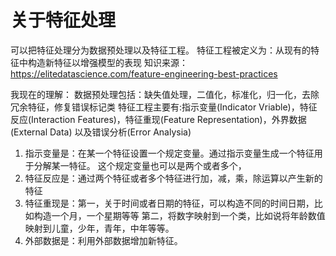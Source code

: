 # 关于特征处理
可以把特征处理分为数据预处理以及特征工程。
特征工程被定义为：从现有的特征中构造新特征以增强模型的表现
知识来源：https://elitedatascience.com/feature-engineering-best-practices

我现在的理解：
数据预处理包括：缺失值处理，二值化，标准化，归一化，去除冗余特征，修复错误标记类
特征工程主要有:指示变量(Indicator Vriable)，特征反应(Interaction Features)，特征重现(Feature Representation)，外界数据(External Data)
以及错误分析(Error Analysia)

1. 指示变量是：在某一个特征设置一个规定变量。通过指示变量生成一个特征用于分解某一特征。
   这个规定变量也可以是两个或者多个，
2. 特征反应是：通过两个特征或者多个特征进行加，减，乘，除运算以产生新的特征
3. 特征重现是：第一，关于时间或者日期的特征，可以构造不同的时间日期，比如构造一个月，一个星期等等
   第二，将数字映射到一个类，比如说将年龄数值映射到儿童，少年，青年，中年等等。
4. 外部数据是：利用外部数据增加新特征。


